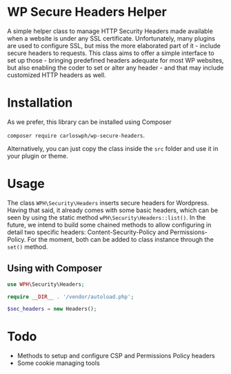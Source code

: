 # WP Secure Headers Helper

A simple helper class to manage HTTP Security Headers made available when a website is under any SSL certificate. Unfortunately, many plugins are used to configure SSL, but miss the more elaborated part of it - include secure headers to requests. This class aims to offer a simple interface to set up those - bringing predefined headers adequate for most WP websites, but also enabling the coder to set or alter any header - and that may include customized HTTP headers as well.

# Installation

As we prefer, this library can be installed using Composer

`composer require carloswph/wp-secure-headers`.

Alternatively, you can just copy the class inside the `src` folder and use it in your plugin or theme.

# Usage

The class `WPH\Security\Headers` inserts secure headers for Wordpress. Having that said, it already comes with some basic headers, which can be seen by using the static method `wPH\Security\Headers::list()`. In the future, we intend to build some chained methods to allow configuring in detail two specific headers: Content-Security-Policy and Permissions-Policy. For the moment, both can be added to class instance through the `set()` method.

## Using with Composer

```php
use WPH\Security\Headers;

require __DIR__ . '/vendor/autoload.php';

$sec_headers = new Headers();
```

# Todo

* Methods to setup and configure CSP and Permissions Policy headers
* Some cookie managing tools
